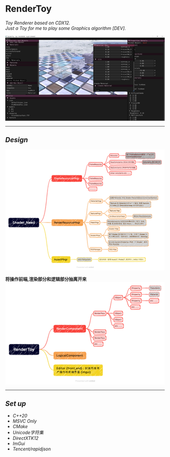 # RenderToy
*Toy Renderer based on CDX12.*
<br/>
*Just a Toy for me to play some Graphics algorithm [DEV].*

<img src="docs/images/detail.png">

---
## ***Design***

<img src="docs/images/Shader_Need.png">

<br/>

**将操作前端,渲染部分和逻辑部分抽离开来**
<img src="docs/images/RenderToy_H.png">

---

## ***Set up***

* *C++20*
* *MSVC Only*
* *CMake*
* *Unicode字符集*
* *DirectXTK12*
* *ImGui*
* *Tencent/rapidjson*
